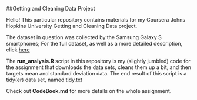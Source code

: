 ##Getting and Cleaning Data Project

Hello!
This particular repository contains materials for my Coursera Johns Hopkins University Getting and Cleaning Data project. 

The dataset in question was collected by the Samsung Galaxy S smartphones;
For the full dataset, as well as a more detailed description, click [here](http://archive.ics.uci.edu/ml/datasets/Human+Activity+Recognition+Using+Smartphones)

The **run_analysis.R** script in this repository is my (slightly jumbled) code for the assignment that downloads the data sets, cleans them up a bit, and then targets mean and standard deviation data. 
The end result of this script is a tidy(er) data set, named tidy.txt

Check out **CodeBook.md** for more details on the whole assignment.
